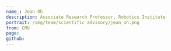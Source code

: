 ```yaml
---
name_: Jean Oh
description: Associate Research Professor, Robotics Institute
portrait: /img/team/scientific advisory/jean_oh.png
from: CMU
page:
github:
---
```


